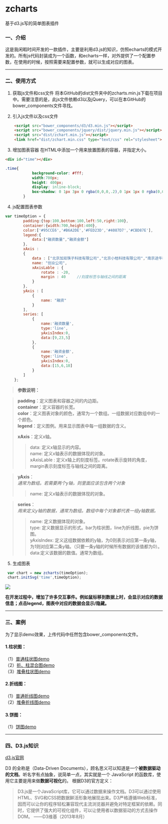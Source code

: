 # zcharts
基于d3.js写的简单图表插件

### 一、介绍
这是我闲暇时间开发的一款插件，主要是利用d3.js的知识，仿照echarts的模式开发的。所有js代码封装成为一个函数，和echarts一样，对外提供了一个配置参数，在使用的时候，按照需要来配置参数，就可以生成对应的图表。

---

### 二、使用方式
1.  获取js文件和css文件
将本GitHub的dist文件夹中的zcharts.min.js下载在项目中。需要注意的是，此js文件依赖d3以及jQuery，可以在本GitHub的bower_components文件寻找。

2. 引入js文件以及css文件
```html
    <script src="bower_components/d3/d3.min.js"></script>
    <script src="bower_components/jquery/dist/jquery.min.js"></script>
    <script src="dist/zchart.min.js"></script>
    <link href="dist/zchart.min.css" type="text/css" rel="stylesheet">
```

3. 增加图表容器
在HTML中添加一个用来放置图表的容器，并指定大小。
```html
<div id="time"></div>
```
```css
.time{
            background-color: #fff;
            width:700px;
            height: 400px;
            display: inline-block;
            box-shadow: 0 1px 3px 0 rgba(0,0,0,.2),0 1px 1px 0 rgba(0,0,0,.14),0 2px 1px -1px rgba(0,0,0,.12);
        }
```

4. js配置图表参数
```javascript
var timeOption = {
        padding:{top:100,bottom:100,left:50,right:100},
        container:{width:700,height:400},
        color:['#95CCE6','#B6A2DE','#FED23D','#4087D7','#CBD87E'],
        legend:{
            data:["融资数量","融资金额"]
        },
        xAxis :
        {
            data : ["北京加双筷子科技有限公司","北京小桔科技有限公司","南京途牛科技有限公司"],
            name: "创业公司",
            xAxisLable : {
                rotate : -20,
                margin : 40     //刻度标签与轴线之间的距离
            }
        },
        yAxis : [
            {
                name: "融资"
            }
        ],
        series: [
            {
                name:'融资数量',
                type:'line',
                yAxisIndex:0,
                data:[9,23,5]
            },
            {
                name:'融资金额',
                type:'line',
                yAxisIndex:0,
                data:[15,6,18]
            }
        ]
    };

```
>**参数说明：**

>**padding**：定义图表和容器之间的内边距。<br>
>**container**：定义容器的长宽。<br>
>**color**：定义图表对象的颜色，通常为一个数组。一组数据对应数组中的一个颜色。<br>
>**legend**：定义图例。用来显示图表中每一组数据的含义。<br>
>
>**xAxis**：定义x轴。<br>
>>data: 定义x轴显示的内容。<br>
>>name: 定义x轴表示的数据体现的对象。<br>
>>xAxisLable : 定义x轴上的刻度标签。rotate表示旋转的角度，margin表示刻度标签与轴线之间的距离。<br>

>**yAxis**：<br>
>*通常为数组。若需要两个y轴，则里面应该包含两个对象*<br>
>>name: 定义x轴表示的数据体现的对象。<br>

>**series**：<br>
>*用来定义y轴的数据，通常为数组。数组中每个对象都代表一组y轴数据。*<br>
>>name: 定义数据体现的对象。<br>
>>type: 定义数据显示的形式。bar为柱状图，line为折线图，pie为饼图。<br>
>>yAxisIndex: 定义这组数据依赖的y轴，为0则表示对应第一条y轴，为1则对应第二条y轴。（只要一条y轴的时候所有数据的该值都为0）。<br>
>>data:定义该数据的数值。通常为数组。<br>


5. 生成图表
```javascript
 var chart = new zcharts(timeOption);
 chart.initSvg('time',timeOption);
```
![](https://zwl-jasmine95.github.io/zcharts/images/line.png)

**在开发过程中，增加了许多交互事件。例如鼠标移到数据上时，会显示对应的数据信息；点击legend，图表中对应的数据会显示/隐藏。**

---

### 三、案例
为了显示demo效果，上传代码中任然包含bower_components文件。
#### 1.柱状图：
（1）[普通柱状图demo](https://zwl-jasmine95.github.io/zcharts/test/bar/bar.html) <br>
（2）[折、柱混合图demo](https://zwl-jasmine95.github.io/zcharts/test/bar/bar-line.html) <br>
（3）[堆叠柱状图demo](https://zwl-jasmine95.github.io/zcharts/test/bar/stack-bar.html) <br>
#### 2.折线图：
（1）[普通折线图demo](https://zwl-jasmine95.github.io/zcharts/test/line/line.html) <br>
（2）[堆叠折线图demo](https://zwl-jasmine95.github.io/zcharts/test/line/stack-line.html) <br>
#### 3.饼图：
（1）[饼图demo](https://zwl-jasmine95.github.io/zcharts/test/pie/pie.html) <br>

---

### 四、D3.js知识
[d3.js官网](https://d3js.org/) <br>

D3 的全称是（Data-Driven Documents），顾名思义可以知道是一个**被数据驱动的文档**。听名字有点抽象，说简单一点，其实就是一个 JavaScript 的函数库，使用它主要是用来做**数据可视化**的。
根据D3的官方定义：
> D3.js是一个JavaScript库，它可以通过数据来操作文档。D3可以通过使用HTML、SVG和CSS把数据鲜活形象地展现出来。D3严格遵循Web标准，因而可以让你的程序轻松兼容现代主流浏览器并避免对特定框架的依赖。同时，它提供了强大的可视化组件，可以让使用者以数据驱动的方式去操作DOM。    ——D3维基（2013年8月）

